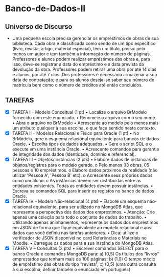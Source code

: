 # Banco-de-Dados-II

## Universo de Discurso
+ Uma pequena escola precisa gerenciar os empréstimos de obras de sua biblioteca. Cada obra é classificada
como sendo de um tipo específico (livro, revista, artigo, material especial), tem um título, possui pelo menos
um autor e tem também a informação do número de páginas. Professores e alunos podem realizar
empréstimos das obras e, para isso, deve-se registrar a data do empréstimo e a data prevista da devolução
da obra. Professores podem retirar uma obra por até 14 dias e alunos, por até 7 dias. Dos professores é
necessário armazenar a sua data de contratação; e para os alunos deseja-se saber seu número de matrícula
bem como o número de créditos até então concluídos.

## TAREFAS
- [x] TAREFA I – Modelo Conceitual (1 pt)
• Localize o arquivo BrModelo fornecido com este enunciado.
• Renomeie o arquivo com o seu nome.
• Abra o arquivo no BrModelo
• Acrescente ao modelo pelo menos mais um atributo qualquer à sua escolha, e que faça sentido
neste contexto.
- [x]  TAREFA II – Modelos Relacional e Físico para Oracle (1 pt)
• No BrModelo, gere o esquema relacional equivalente para bancos de dados Oracle.
• Escolha tipos de dados adequados.
• Gere o script SQL e o execute em uma instância Oracle.
• Acrescente comandos para garantia de integridade dos dados (identidade, domínio e referencial).
- [x]  TAREFA III – Objetos/Instâncias (2 pts)
• Elabore dados de instâncias de objetos/registros para o modelo gerado.
o Pelo menos 03 obras, 05 pessoas e 10 empréstimos.
o Elabore dados próximos da realidade (não utilizar 'Pessoa A', 'Pessoa B' etc).
o Acrescente seus próprios dados como um aluno.
o As instâncias devem ser distribuídas entre as entidades existentes. Todas as entidades
devem possuir instâncias.
• Escreva os comandos SQL para inserir os registos no banco de dados Oracle.
- [x]  TAREFA IV – Modelo Não-relacional (4 pts)
• Elabore um esquema não-relacional equivalente, para ser utilizado no MongoDB Atlas, que
represente a perspectiva dos dados dos empréstimos.
• Atenção: Crie apenas uma coleção para todo o conjunto de dados do trabalho.
• Utilizando apenas aninhamentos, represente os dados dos empréstimos em JSON de forma que
fique equivalente ao modelo relacional e aos dados que você definiu nas tarefas anteriores.
• Dica: utilize o verificador de JSON disponível no card Referências e Materiais no Moodle.
• Carregue os dados para a sua instância do MongoDB Atlas.
- [x]  TAREFA V – Consultas (2 pts)
• Escrever comandos SELECT para o banco Oracle e comandos MongoDB para:
a) (0,5) Os títulos dos “livros” emprestados que tenham mais de 100 páginas;
b) (1,0) O tempo médio de empréstimo das obras do tipo “revista”;
c) (0,5) (uma outra consulta à sua escolha; definir também o enunciado em português)
